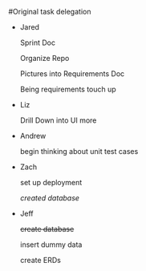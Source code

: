 #Original task delegation

* Jared
		
	Sprint Doc 
		
	Organize Repo

	Pictures into Requirements Doc

	Being requirements touch up

* Liz
		
	Drill Down into UI more
	
* Andrew

	begin thinking about unit test cases

* Zach
		 
	set up deployment 

	*created database*


* Jeff
		
	~~create database~~

	insert dummy data

	create ERDs
